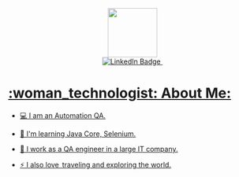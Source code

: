 <div id="header" align="center">
  <img src="https://media.giphy.com/media/cmCEsJZHYBPels360q/giphy.gif" width="100"/>
</div>

<div id="badges" align="center">
  <a href="https://www.linkedin.com/in/alina-zharkevich-759b5b215">
    <img src="https://img.shields.io/badge/LinkedIn-blue?style=for-the-badge&logo=linkedin&logoColor=white" alt="LinkedIn Badge"/>
  <img src="https://komarev.com/ghpvc/?username=alinasafina22&style=flat-square&color=blue" alt=""/>
</div>


  
<h1>:woman_technologist: About Me:</h1>

- :computer: I am an Automation QA.

- :telescope: I'm learning Java Core, Selenium.

- :seedling: I work as a QA engineer in a large IT company.

- :zap: I also love  traveling and exploring the world.


